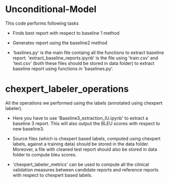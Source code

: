# Unconditional-Model

This code performs following tasks

- Finds best report with respect to baseline 1 method


- Generates report using the baseline2 method 


- 'baslines.py' is the main file containg all the functions to extract baseline report. 'extract_baseline_reports.ipynb' is the file using 'train.csv' and 'test.csv' (both these files should be stored in data folder) to extract baseline report using functions in 'baselines.py'. 



# chexpert_labeler_operations
All the operations we performed using the labels (annotated using chexpert labeler).

- Here you have to use 'Baseline3_extraction_IU.ipynb' to extract a baseline 3 report. This will also output the BLEU scores with respect to new baseline3. 
- Source files (which is chexpert based labels, computed using chexpert labels, against a training data) should be stored in the data folder. Moreover, a file with cleaned test report should also be stored in data folder to compute bleu scores.

- 'chexpert_labeler_metrics' can be used to compute all the clinical validation measures between candidate reports and reference reports with respect to chexpert based labels.


